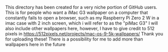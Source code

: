 This directory has been created for a very niche portion of GitHub users.
This is for people who want a iMac G3 wallpaper on a computer that constantly fails to open a browser, such as my Raspberry Pi Zero 2 W in a imac case with 2 inch screen, which i will refer to as the "piMac G3"
I will also include other wallpapers here, however, I have to give credit to 512 pixels in https://512pixels.net/projects/mac-os-9-5k-wallpapers/ Thank you for uploading these!
There is a possibility for me to add more than wallpapers here in the future
